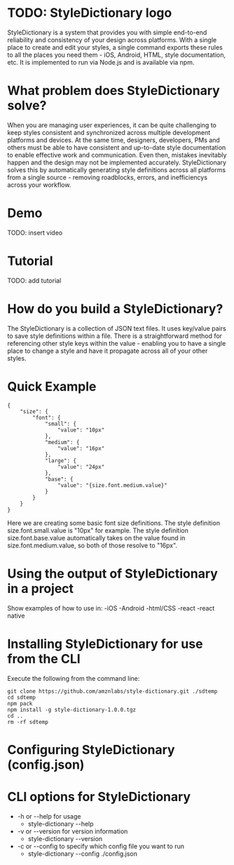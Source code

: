 # TODO: StyleDictionary logo

StyleDictionary is a system that provides you with simple end-to-end reliability and consistency of your design across platforms.  With a single place to create and edit your styles, a single command exports these rules to all the places you need them - iOS, Android, HTML, style documentation, etc.  It is implemented to run via Node.js and is available via npm.


# What problem does StyleDictionary solve?

When you are managing user experiences, it can be quite challenging to keep styles consistent and synchronized across multiple development platforms and devices.  At the same time, designers, developers, PMs and others must be able to have consistent and up-to-date style documentation to enable effective work and communication.  Even then, mistakes inevitably happen and the design may not be implemented accurately.  StyleDictionary solves this by automatically generating style definitions across all platforms from a single source - removing roadblocks, errors, and inefficiencys across your workflow.


# Demo

TODO: insert video


# Tutorial

TODO: add tutorial


# How do you build a StyleDictionary?

The StyleDictionary is a collection of JSON text files.  It uses key/value pairs to save style definitions within a file.  There is a straightforward method for referencing other style keys within the value - enabling you to have a single place to change a style and have it propagate across all of your other styles.

# Quick Example

```
{
	"size": {
		"font": {
			"small": {
				"value": "10px"
			},
			"medium": {
				"value": "16px"
			},
			"large": {
				"value": "24px"
			},
			"base": {
				"value": "{size.font.medium.value}"
			}
		}
	}
}
```

Here we are creating some basic font size definitions.  The style definition size.font.small.value is "10px" for example.  The style definition size.font.base.value automatically takes on the value found in size.font.medium.value, so both of those resolve to "16px".


# Using the output of StyleDictionary in a project

Show examples of how to use in:
-iOS
-Android
-html/CSS
-react
-react native


# Installing StyleDictionary for use from the CLI

Execute the following from the command line:

```
git clone https://github.com/amznlabs/style-dictionary.git ./sdtemp
cd sdtemp
npm pack
npm install -g style-dictionary-1.0.0.tgz
cd ..
rm -rf sdtemp
```

# Configuring StyleDictionary (config.json)




# CLI options for StyleDictionary

- -h or --help for usage
    - style-dictionary --help
- -v or --version for version information
    - style-dictionary --version 
- -c or --config to specify which config file you want to run
    - style-dictionary --config ./config.json
